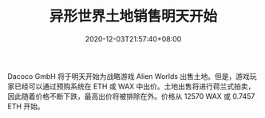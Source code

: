 ﻿---
title: "异形世界土地销售明天开始"
date: 2020-12-03T21:57:40+08:00
lastmod: 2020-12-03T16:45:40+08:00
draft: false
authors: ["Fitzgerald"]
description: "Dacoco GmbH 将于明天开始为战略游戏 Alien Worlds 出售土地。但是，游戏玩家已经可以通过预购系统在 ETH 或 WAX 中出价。土地出售将进行荷兰式拍卖，因此随着价格不断下跌，最高出价将被排除在外。价格从 12570 WAX 或 0.7457 ETH 开始。"
featuredImage: "alien-worlds-land-sale-kicks-off-tomorrow.png"
tags: ["Strategy Game","策略游戏","Play to Earn"]
categories: ["news"]
news: ["策略游戏"]
weight: 
lightgallery: true
pinned: false
recommend: false
recommend1: false
---

Dacoco GmbH 将于明天开始为战略游戏 Alien Worlds 出售土地。但是，游戏玩家已经可以通过预购系统在 ETH 或 WAX 中出价。土地出售将进行荷兰式拍卖，因此随着价格不断下跌，最高出价将被排除在外。价格从 12570 WAX 或 0.7457 ETH 开始。

<!--more-->


